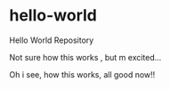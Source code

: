 # hello-world
Hello World Repository

Not sure how this works , but m excited...

Oh i see, how this works, all good now!!


